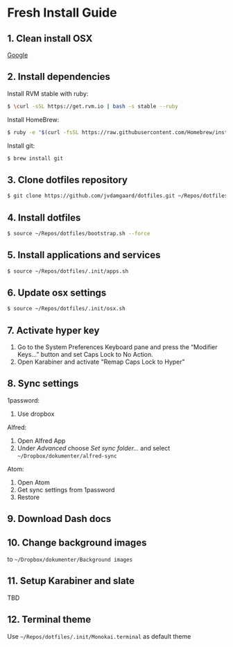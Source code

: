 # Fresh Install Guide

## 1. Clean install OSX

[Google](https://www.google.dk/webhp?sourceid=chrome-instant&ion=1&espv=2&ie=UTF-8#q=clean%20install%20os%20x)

## 2. Install dependencies

Install RVM stable with ruby:

```bash
$ \curl -sSL https://get.rvm.io | bash -s stable --ruby
```

Install HomeBrew:

```bash
$ ruby -e "$(curl -fsSL https://raw.githubusercontent.com/Homebrew/install/master/install)"
```

Install git:

```bash
$ brew install git
```

## 3. Clone dotfiles repository

```bash
$ git clone https://github.com/jvdamgaard/dotfiles.git ~/Repos/dotfiles
```

## 4. Install dotfiles

```bash
$ source ~/Repos/dotfiles/bootstrap.sh --force
```

## 5. Install applications and services

```bash
$ source ~/Repos/dotfiles/.init/apps.sh
```

## 6. Update osx settings

```bash
$ source ~/Repos/dotfiles/.init/osx.sh
```

## 7. Activate hyper key

1. Go to the System Preferences Keyboard pane and press the “Modifier Keys…” button and set Caps Lock to No Action.
2. Open Karabiner and activate "Remap Caps Lock to Hyper"

## 8. Sync settings

1password:

1. Use dropbox

Alfred:

1. Open Alfred App
2. Under _Advanced_ choose _Set sync folder..._ and select `~/Dropbox/dokumenter/alfred-sync`

Atom:

1. Open Atom
2. Get sync settings from 1password
3. Restore

## 9. Download Dash docs

## 10. Change background images

to `~/Dropbox/dokumenter/Background images`

## 11. Setup Karabiner and slate

TBD

## 12. Terminal theme

Use `~/Repos/dotfiles/.init/Monokai.terminal` as default theme
